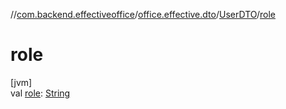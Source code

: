 //[com.backend.effectiveoffice](../../../index.md)/[office.effective.dto](../index.md)/[UserDTO](index.md)/[role](role.md)

# role

[jvm]\
val [role](role.md): [String](https://kotlinlang.org/api/latest/jvm/stdlib/kotlin/-string/index.html)
